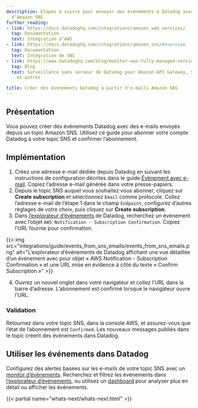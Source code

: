 ```yaml
---
description: Étapes à suivre pour envoyer des événements à Datadog avec des e-mails
  dʼAmazon SNS
further_reading:
- link: https://docs.datadoghq.com/integrations/amazon_web_services/
  tag: Documentation
  text: Intégration dʼAWS
- link: https://docs.datadoghq.com/integrations/amazon_sns/#overview
  tag: Documentation
  text: Intégration de SNS
- link: https://www.datadoghq.com/blog/monitor-aws-fully-managed-services-datadog-serverless-monitoring/
  tag: Blog
  text: Surveillance sans serveur de Datadog pour Amazon API Gateway, SQS, Kinesis
    et autres

title: Créer des événements Datadog à partir d'e-mails Amazon SNS
---
```


## Présentation

Vous pouvez créer des événements Datadog avec des e-mails envoyés depuis un topic Amazon SNS. Utilisez ce guide pour abonner votre compte Datadog à votre topic SNS et confirmer lʼabonnement.

## Implémentation

1. Créez une adresse e-mail dédiée depuis Datadog en suivant les instructions de configuration décrites dans le guide [Événement avec e-mail][1]. Copiez lʼadresse e-mail générée dans votre presse-papiers.
2. Depuis le topic SNS auquel vous souhaitez vous abonner, cliquez sur **Create subscription** et sélectionnez `Email` comme protocole. Collez lʼadresse e-mail de lʼétape 1 dans le champ `Endpoint`, configurez dʼautres réglages de votre choix, puis cliquez sur **Create subscription**.
3. Dans [lʼexplorateur dʼévénements][2] de Datadog, recherchez un événement avec lʼobjet `AWS Notification - Subscription Confirmation`. Copiez lʼURL fournie pour confirmation.

{{< img src="integrations/guide/events_from_sns_emails/events_from_sns_emails.png" alt="Lʼexplorateur dʼévénements de  Datadog affichant une vue détaillée dʼun événement avec pour objet « AWS Notification - Subscription Confirmation » et une URL mise en évidence à côté du texte « Confirm Subscription »" >}}

4. Ouvrez un nouvel onglet dans votre navigateur et collez lʼURL dans la barre dʼadresse. Lʼabonnement est confirmé lorsque le navigateur ouvre lʼURL.

### Validation

Retournez dans votre topic SNS, dans la console AWS, et assurez-vous que lʼétat de lʼabonnement est `Confirmed`. Les nouveaux messages publiés dans le topic créent des événements dans Datadog.

## Utiliser les événements dans Datadog

Configurez des alertes basées sur les e-mails de votre topic SNS avec un [monitor dʼévénements][3]. Recherchez et filtrez les événements dans [lʼexplorateur dʼévénements][4], ou utilisez un [dashboard][5] pour analyser plus en détail ou afficher les événements.

{{< partial name="whats-next/whats-next.html" >}}

[1]: /fr/service_management/events/guides/email/
[2]: https://app.datadoghq.com/event/explorer
[3]: /fr/monitors/types/event/
[4]: /fr/events/explorer/
[5]: /fr/dashboards/
